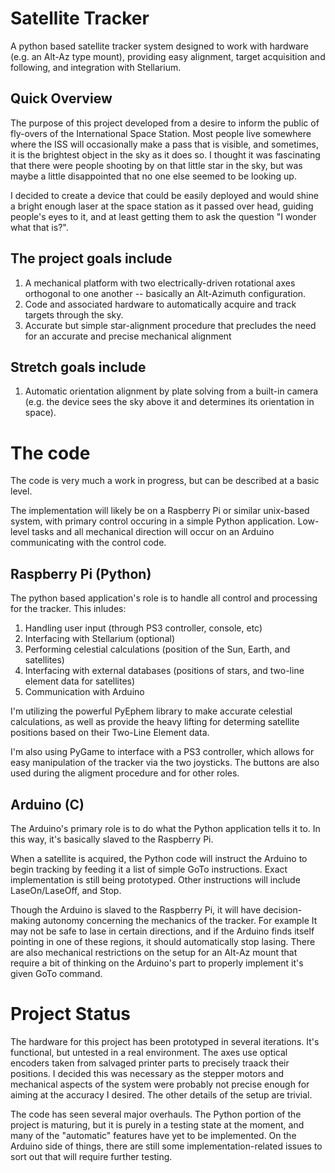 # Satellite Tracker
A python based satellite tracker system designed to work with hardware (e.g. an Alt-Az type mount), providing easy alignment, target acquisition and following, and integration with Stellarium.

## Quick Overview
The purpose of this project developed from a desire to inform the public of fly-overs of the International Space Station. Most people live somewhere where the ISS will occasionally make a pass that is visible, and sometimes, it is the brightest object in the sky as it does so. I thought it was fascinating that there were people shooting by on that little star in the sky, but was maybe a little disappointed that no one else seemed to be looking up. 

I decided to create a device that could be easily deployed and would shine a bright enough laser at the space station as it passed over head, guiding people's eyes to it, and at least getting them to ask the question "I wonder what that is?".

## The project goals include
1. A mechanical platform with two electrically-driven rotational axes orthogonal to one another -- basically an Alt-Azimuth configuration. 
2. Code and associated hardware to automatically acquire and track targets through the sky.
3. Accurate but simple star-alignment procedure that precludes the need for an accurate and precise mechanical alignment

## Stretch goals include
1. Automatic orientation alignment by plate solving from a built-in camera (e.g. the device sees the sky above it and determines its orientation in space). 

# The code
The code is very much a work in progress, but can be described at a basic level. 

The implementation will likely be on a Raspberry Pi or similar unix-based system, with primary control occuring in a simple Python application. Low-level tasks and all mechanical direction will occur on an Arduino communicating with the control code. 

## Raspberry Pi (Python)
The python based application's role is to handle all control and processing for the tracker. This inludes:
1. Handling user input (through PS3 controller, console, etc)
2. Interfacing with Stellarium (optional)
3. Performing celestial calculations (position of the Sun, Earth, and satellites)
4. Interfacing with external databases (positions of stars, and two-line element data for satellites)
5. Communication with Arduino

I'm utilizing the powerful PyEphem library to make accurate celestial calculations, as well as provide the heavy lifting for determing satellite positions based on their Two-Line Element data. 

I'm also using PyGame to interface with a PS3 controller, which allows for easy manipulation of the tracker via the two joysticks. The buttons are also used during the aligment procedure and for other roles. 

## Arduino (C)
The Arduino's primary role is to do what the Python application tells it to. In this way, it's basically slaved to the Raspberry Pi. 

When a satellite is acquired, the Python code will instruct the Arduino to begin tracking by feeding it a list of simple GoTo instructions. Exact implementation is still being prototyped. Other instructions will include LaseOn/LaseOff, and Stop. 

Though the Arduino is slaved to the Raspberry Pi, it will have decision-making autonomy concerning the mechanics of the tracker. For example It may not be safe to lase in certain directions, and if the Arduino finds itself pointing in one of these regions, it should automatically stop lasing. There are also mechanical restrictions on the setup for an Alt-Az mount that require a bit of thinking on the Arduino's part to properly implement it's given GoTo command. 

# Project Status
The hardware for this project has been prototyped in several iterations. It's functional, but untested in a real environment. The axes use optical encoders taken from salvaged printer parts to precisely traack their positions. I decided this was necessary as the stepper motors and mechanical aspects of the system were probably not precise enough for aiming at the accuracy I desired. The other details of the setup are trivial. 

The code has seen several major overhauls. The Python portion of the project is maturing, but it is purely in a testing state at the moment, and many of the "automatic" features have yet to be implemented. On the Arduino side of things, there are still some implementation-related issues to sort out that will require further testing. 

